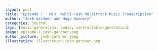 ```yaml
---
layout: post
title: "Episode 7 : MT3: Multi-Task Multitrack Music Transcription"
author: "Josh Gardner and Hugo Sonnery"
categories: journal
tags: [music-generation, audio, controllable-generation]
image: episode-7-josh-gardner.png
author_picture: josh-gardner.jpeg
illustration: illustration-josh-gardner.png
---
```


